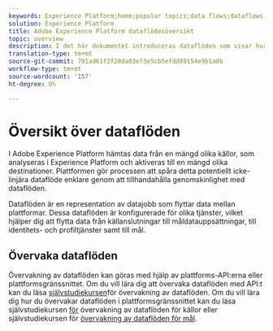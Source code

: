 ```yaml
---
keywords: Experience Platform;home;popular topics;data flows;dataflows;data;monitoring;monitor dataflows;monitor data flows;monitor;monitoring dataflows;monitoring data flows;flow;flow service;
solution: Experience Platform
title: Adobe Experience Platform dataflödesöversikt
topic: overview
description: I det här dokumentet introduceras dataflöden som visar hur de används i Adobe Experience Platform.
translation-type: tm+mt
source-git-commit: 791ad61f2f28da03ef3e5cb5efdd89154e9b1a0b
workflow-type: tm+mt
source-wordcount: '157'
ht-degree: 0%

---
```



# Översikt över dataflöden

I Adobe Experience Platform hämtas data från en mängd olika källor, som analyseras i Experience Platform och aktiveras till en mängd olika destinationer. Plattformen gör processen att spåra detta potentiellt icke-linjära dataflöde enklare genom att tillhandahålla genomskinlighet med dataflöden.

Dataflöden är en representation av datajobb som flyttar data mellan plattformar. Dessa dataflöden är konfigurerade för olika tjänster, vilket hjälper dig att flytta data från källanslutningar till måldatauppsättningar, till identitets- och profiltjänster samt till mål.

## Övervaka dataflöden

Övervakning av dataflöden kan göras med hjälp av plattforms-API:erna eller plattformsgränssnittet. Om du vill lära dig att övervaka dataflöden med API:t kan du läsa [självstudiekursen](./api/monitor.md)för övervakning av dataflöden. Om du vill lära dig hur du övervakar dataflöden i plattformsgränssnittet kan du läsa självstudiekursen [för](./ui/monitor-sources.md) övervakning av dataflöden för källor eller självstudiekursen för [övervakning av dataflöden för mål](./ui/monitor-destinations.md).